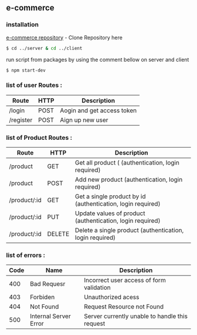 ## e-commerce

### installation

[e-commerce repository](https://github.com/erneryn/e-commerce.git) - Clone Repository here

```sh
$ cd ../server & cd ../client
```

run script from packages by using the comment bellow on server and client
```sh
$ npm start-dev
```


### list of user Routes :
| Route | HTTP | Description |
| ------ | ------ | ----------- |
| /login | POST  | Aogin and get access token |
| /register | POST | Aign up new user |


### list of Product Routes :
| Route | HTTP | Description |
| ------ | ------ | ----------- |
| /product | GET  | Get all product ( (authentication, login required) |
| /product | POST | Add new product (authentication, login required) |
| /product/:id | GET | Get a single product by id (authentication, login required) |
| /product/:id | PUT | Update values of product (authentication, login required) |
| /product/:id | DELETE | Delete a single product (authentication, login required) |

### list of errors  :
| Code | Name | Description |
| ------ | ------ | ----------- |
| 400 | Bad Requesr  | Incorrect user access of form validation |
| 403 | Forbiden | Unauthorized acess |
| 404 | Not Found | Request Resource not Found |
| 500 | Internal Server Error | Server currently unable to handle this request |